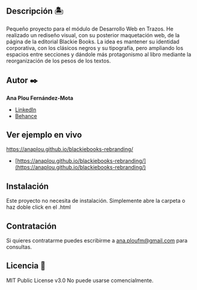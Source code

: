 ## Descripción 🏝

Pequeño proyecto para el módulo de Desarrollo Web en Trazos. He realizado un rediseño visual, con su posterior maquetación web, de la página de la editorial Blackie Books. La idea es mantener su identidad corporativa, con los clásicos negros y su tipografía, pero ampliando los espacios entre secciones y dándole más protagonismo al libro mediante la reorganización de los pesos de los textos. 


## Autor ✒️
**Ana Plou Fernández-Mota**

* [LinkedIn](https://www.linkedin.com/in/ana-plou/)
* [Behance](https://www.behance.net/anaplou)

## Ver ejemplo en vivo 
https://anaplou.github.io/blackiebooks-rebranding/
- [https://anaplou.github.io/blackiebooks-rebranding/](https://anaplou.github.io/blackiebooks-rebranding/)

## Instalación 
Este proyecto no necesita de instalación. Simplemente abre la carpeta o haz doble click en el .html
  
## Contratación
Si quieres contratarme puedes escribirme a ana.ploufm@gmail.com para consultas.

## Licencia 📄
MIT Public License v3.0
No puede usarse comencialmente.

